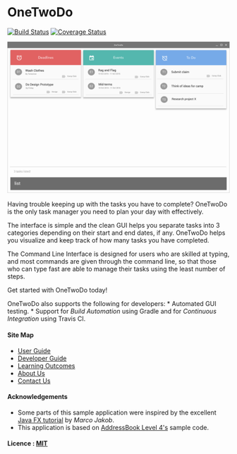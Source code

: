 # OneTwoDo

[![Build Status](https://travis-ci.org/CS2103JAN2017-F14-B1/main.svg?branch=master)](https://travis-ci.org/CS2103JAN2017-F14-B1/main)
[![Coverage Status](https://coveralls.io/repos/github/CS2103JAN2017-F14-B1/main/badge.svg?branch=master)](https://coveralls.io/github/CS2103JAN2017-F14-B1/main?branch=master)

<img src="docs/images/Ui.png" width="600"><br>

Having trouble keeping up with the tasks you have to complete? OneTwoDo is the only task manager you need to plan your day with effectively.

The interface is simple and the clean GUI helps you separate tasks into 3  categories depending on their start and end dates, if any. OneTwoDo helps you visualize and keep track of how many tasks you have completed.

The Command Line Interface is designed for users who are skilled at typing, and most commands are given through the command line, so that those who can type fast are able to manage their tasks using the least number of steps.

Get started with OneTwoDo today!

OneTwoDo also supports the following for developers:
    * Automated GUI testing.
    * Support for *Build Automation* using Gradle and for *Continuous Integration* using Travis CI.

#### Site Map
* [User Guide](docs/UserGuide.md)
* [Developer Guide](docs/DeveloperGuide.md)
* [Learning Outcomes](docs/LearningOutcomes.md)
* [About Us](docs/AboutUs.md)
* [Contact Us](docs/ContactUs.md)


#### Acknowledgements

* Some parts of this sample application were inspired by the excellent
  [Java FX tutorial](http://code.makery.ch/library/javafx-8-tutorial/) by *Marco Jakob*.
* This application is based on [AddressBook Level 4's](https://github.com/nus-cs2103-AY1617S2/addressbook-level4/) sample code.

#### Licence : [MIT](LICENSE)
